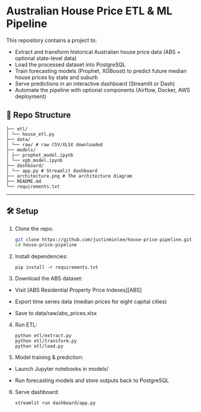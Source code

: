 # Australian House Price ETL & ML Pipeline

This repository contains a project to:

- Extract and transform historical Australian house price data (ABS + optional state-level data)
- Load the processed dataset into PostgreSQL
- Train forecasting models (Prophet, XGBoost) to predict future median house prices by state and suburb
- Serve predictions in an interactive dashboard (Streamlit or Dash)
- Automate the pipeline with optional components (Airflow, Docker, AWS deployment)

## 📁 Repo Structure
```
├── etl/
│ └── house_etl.py
├── data/
│ └── raw/ # raw CSV/XLSX downloaded
├── models/
│ ├── prophet_model.ipynb
│ └── xgb_model.ipynb
├── dashboard/
│ └── app.py # Streamlit dashboard
├── architecture.png # The architecture diagram
├── README.md
└── requirements.txt
```
---

## 🛠 Setup

1. Clone the repo:
   ```bash 
   git clone https://github.com/justinminlee/house-price-pipeline.git
   cd house-price-pipeline

2. Install dependencies:
    ```
    pip install -r requirements.txt
    ```

3. Download the ABS dataset:

- Visit [ABS Residential Property Price Indexes][ABS]

- Export time series data (median prices for eight capital cities)

- Save to data/raw/abs_prices.xlsx

4. Run ETL:
    ```
    python etl/extract.py
    python etl/transform.py
    python etl/load.py
    ```

5. Model training & prediction:

- Launch Jupyter notebooks in models/

- Run forecasting models and store outputs back to PostgreSQL

6. Serve dashboard:
    ```
    streamlit run dashboard/app.py
    ```